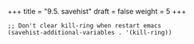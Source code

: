 +++
title = "9.5. savehist"
draft = false
weight = 5
+++
```elisp
;; Don't clear kill-ring when restart emacs
(savehist-additional-variables . '(kill-ring))
```
